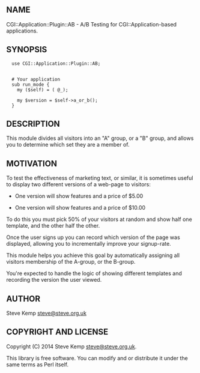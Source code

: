 NAME
----

CGI::Application::Plugin::AB - A/B Testing for CGI::Application-based applications.



SYNOPSIS
--------
      use CGI::Application::Plugin::AB;


      # Your application
      sub run_mode {
        my ($self) = ( @_);

        my $version = $self->a_or_b();
      }

DESCRIPTION
------------
This module divides all visitors into an "A" group, or a "B" group, and
allows you to determine which set they are a member of.


MOTIVATION
----------
To test the effectiveness of marketing text, or similar, it is sometimes
useful to display two different versions of a web-page to visitors:

* One version will show features and a price of $5.00

* One version will show features and a price of $10.00

To do this you must pick 50% of your visitors at random and show half
one template, and the other half the other.

Once the user signs up you can record which version of the page was
displayed, allowing you to incrementally improve your signup-rate.

This module helps you achieve this goal by automatically assigning all
visitors membership of the A-group, or the B-group.

You're expected to handle the logic of showing different templates and
recording the version the user viewed.

AUTHOR
------
Steve Kemp <steve@steve.org.uk>

COPYRIGHT AND LICENSE
---------------------
Copyright (C) 2014 Steve Kemp <steve@steve.org.uk>.

This library is free software. You can modify and or distribute it under
the same terms as Perl itself.

